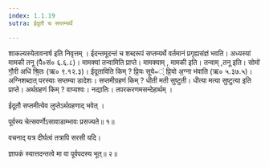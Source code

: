 ```yaml
---
index: 1.1.19
sutra: ईदूतौ च सप्तम्यर्थे

---
```

शाकल्यस्येतावनार्ष इति निवृत्तम् । ईदन्तमूदन्तं च शब्दरूपं सप्तम्यर्थे वर्तमानं प्रगृह्यसंज्ञं भवति। अध्यस्यां मामकी तनू (पै०सं० ६.६.८)। मामक्यां तन्वामिति प्राप्ते। मामक्याम् , मामकी इति। तन्वाम् ,तनू इति। सोमो॑ गौ॒री अधि॑ श्रि॒तः (ऋ० ९.१२.३)। ईदूताविति किम् ? प्रि॒यः सूये᐀्॑ प्रि॒यो अ॒ग्ना भ॑वाति (ऋ० ५.३७.५)। अग्निशब्दात्  परस्याः सप्तम्या डादेशः। सप्तमीग्रहणं किम् ? धीती मती सुष्टुती। धीत्या मत्या सुष्टुत्या इति प्राप्ते। अर्थग्रहणं किम् ? वाप्यश्वः। नद्यातिः। तपरकरणमसन्देहार्थम् ।



ईदूतौ सप्तमीत्येव लुप्तेऽर्थग्रहणाद् भवेत् ।



पूर्वस्य चेत्सवर्णोऽसावाडाम्भावः प्रसज्यते॥ १॥



वचनाद्  यत्र दीर्घत्वं तत्रापि सरसी यदि।



ज्ञापकं स्यात्तदन्तत्वे मा वा पूर्वपदस्य भूत्॥ २॥